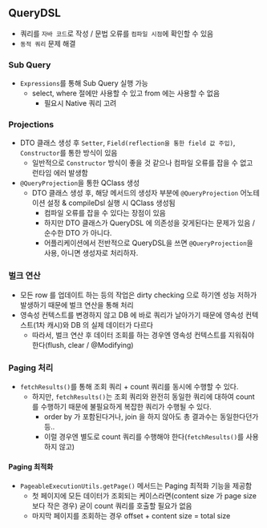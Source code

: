 ## QueryDSL
 - 쿼리를 `자바 코드`로 작성 / 문법 오류를 `컴파일 시점`에 확인할 수 있음
 - `동적 쿼리` 문제 해결

### Sub Query
 - `Expressions`를 통해 Sub Query 실행 가능
   - select, where 절에만 사용할 수 있고 from 에는 사용할 수 없음
     - 필요시 Native 쿼리 고려

### Projections
 - DTO 클래스 생성 후 `Setter`, `Field(reflection을 통한 field 값 주입)`, `Constructor`를 통한 방식이 있음
   - 일반적으로 `Constructor` 방식이 좋을 것 같으나 컴파일 오류를 잡을 수 없고 런타임 에러 발생함
 - `@QueryProjection`을 통한 QClass 생성
   - DTO 클래스 생성 후, 해당 메서드의 생성자 부분에 `@QueryProjection` 어노테이션 설정 & compileDsl 실행 시 QClass 생성됨
     - 컴파일 오류를 잡을 수 있다는 장점이 있음
     - 하지만  DTO 클래스가 QueryDSL 에 의존성을 갖게된다는 문제가 있음 / 순수한 DTO 가 아니다.
     - 어플리케이션에서 전반적으로 QueryDSL을 쓰면 `@QueryProjection`을 사용, 아니면 생성자로 처리하자.

### 벌크 연산
 - 모든 row 를 업데이트 하는 등의 작업은 dirty checking 으로 하기엔 성능 저하가 발생하기 때문에 벌크 연산을 통해 처리
 - 영속성 컨텍스트를 변경하지 않고 DB 에 바로 쿼리가 날아가기 때문에 영속성 컨텍스트(1차 캐시)와 DB 의 실제 데이터가 다르다
   - 따라서, 벌크 연산 후 데이터 조회를 하는 경우엔 영속성 컨텍스트를 지워줘야 한다(flush, clear / @Modifying)

### Paging 처리
 - `fetchResults()`를 통해 조회 쿼리 + count 쿼리를 동시에 수행할 수 있다.
   - 하지만, `fetchResults()`는 조회 쿼리와 완전히 동일한 쿼리에 대하여 count를 수행하기 때문에 불필요하게 복잡한 쿼리가 수행될 수 있다.
     - order by 가 포함된다거나, join 을 하지 않아도 총 결과수는 동일한다던가 등..
     - 이럴 경우엔 별도로 count 쿼리를 수행해야 한다(`fetchResults()`를 사용하지 않고)

#### Paging 최적화
 - `PageableExecutionUtils.getPage()` 메서드는 Paging 최적화 기능을 제공함
   - 첫 페이지에 모든 데이터가 조회되는 케이스라면(content size 가 page size 보다 작은 경우) 굳이 count 쿼리를 호출할 필요가 없음
   - 마지막 페이지를 조회하는 경우 offset + content size = total size